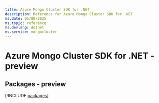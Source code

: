 ```yaml
---
title: Azure Mongo Cluster SDK for .NET
description: Reference for Azure Mongo Cluster SDK for .NET
ms.date: 05/08/2025
ms.topic: reference
ms.devlang: dotnet
ms.service: mongocluster
---
```

# Azure Mongo Cluster SDK for .NET - preview
## Packages - preview
[!INCLUDE [packages](mongo-cluster-index.md)]